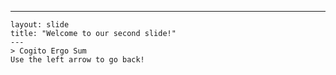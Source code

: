  ---
    layout: slide
    title: "Welcome to our second slide!"
    ---
    > Cogito Ergo Sum
    Use the left arrow to go back!
